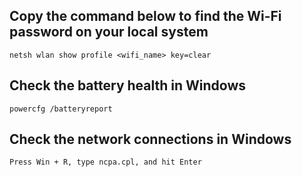 ## Copy the command below to find the Wi-Fi password on your local system
 
 ```
netsh wlan show profile <wifi_name> key=clear
 ```

## Check the battery health in Windows

```
powercfg /batteryreport
```

## Check the network connections in Windows

```
Press Win + R, type ncpa.cpl, and hit Enter
```
